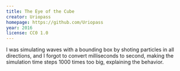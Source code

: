 ```yaml
---
title: The Eye of the Cube
creator: Uriopass
homepage: https://github.com/Uriopass
year: 2016
license: CC0 1.0
---
```


I was simulating waves with a bounding box by shoting particles in all directions, and I forgot to convert milliseconds to second, making the simulation time steps 1000 times too big, explaining the behavior.
